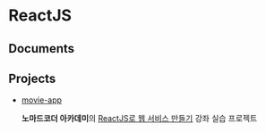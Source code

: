 # ReactJS



## Documents





## Projects

* [movie-app](./movie-app)

  **노마드코더 아카데미**의 [ReactJS로 웹 서비스 만들기](https://academy.nomadcoders.co/p/reactjs-fundamentals) 강좌 실습 프로젝트



